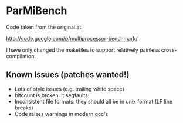 ParMiBench
==========

Code taken from the original at:

  http://code.google.com/p/multiprocessor-benchmark/

I have only changed the makefiles to support relatively painless
cross-compilation.

Known Issues (patches wanted!)
--------------------------------------
+ Lots of style issues (e.g. trailing white space)
+ bitcount is broken: it segfaults.
+ Inconsistent file formats: they should all be in unix format (LF line breaks)
+ Code raises warnings in modern gcc's
